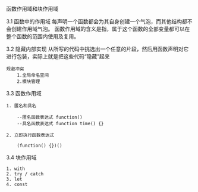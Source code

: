 函数作用域和块作用域

3.1 函数中的作用域
    每声明一个函数都会为其自身创建一个气泡，而其他结构都不会创建作用域气泡。
    函数作用域的含义是指，属于这个函数的全部变量都可以在整个函数的范围内使用及复用。

3.2 隐藏内部实现
    从所写的代码中挑选出一个任意的片段，然后用函数声明对它进行包装，实际上就是把这些代码“隐藏”起来
    
    规避冲突
        1.全局命名空间
        2.模块管理

3.3 函数作用域

    1. 匿名和具名
        
        --匿名函数表达式 function()
        --具名函数表达式 function time() {}

    2. 立即执行函数表达式

        (function() {})()

 3.4 块作用域   
    
    1. with
    2. try / catch
    3. let 
    4. const